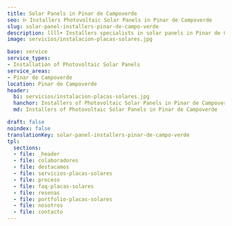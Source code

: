 ```yaml
---
title: Solar Panels in Pinar de Campoverde
seo: ᐅ Installers Photovoltaic Solar Panels in Pinar de Campoverde
slug: solar-panel-installers-pinar-de-campo-verde
description: llll➤ Installers specialists in solar panels in Pinar de Campoverde. Sustainable and efficient solutions. Best techniques and competitive prices ✅ Contact us!
image: servicios/instalacion-placas-solares.jpg

base: service
service_types:
- Installation of Photovoltaic Solar Panels
service_areas:
- Pinar de Campoverde
location: Pinar de Campoverde
header:
  bi: servicios/instalacion-placas-solares.jpg
  hanchor: Installers of Photovoltaic Solar Panels in Pinar de Campoverde
  md: Installers of Photovoltaic Solar Panels in Pinar de Campoverde

draft: false
noindex: false
translationKey: solar-panel-installers-pinar-de-campo-verde
tpl:
  sections:
  - file: _header
  - file: colaboradores
  - file: destacamos
  - file: servicios-placas-solares
  - file: proceso
  - file: faq-placas-solares
  - file: resenas
  - file: portfolio-placas-solares
  - file: nosotros
  - file: contacto
---
```

